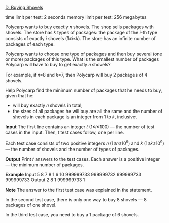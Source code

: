 [D. Buying Shovels](https://codeforces.com/problemset/problem/1360/D)

time limit per test: 2 seconds
memory limit per test: 256 megabytes

Polycarp wants to buy exactly 𝑛 shovels. The shop sells packages with shovels. The store has 𝑘 types of packages: the package of the 𝑖-th type consists of exactly 𝑖 shovels (1≤𝑖≤𝑘). The store has an infinite number of packages of each type.

Polycarp wants to choose one type of packages and then buy several (one or more) packages of this type. What is the smallest number of packages Polycarp will have to buy to get exactly 𝑛 shovels?

For example, if 𝑛=8 and 𝑘=7, then Polycarp will buy 2 packages of 4 shovels.

Help Polycarp find the minimum number of packages that he needs to buy, given that he:

- will buy exactly 𝑛 shovels in total;
- the sizes of all packages he will buy are all the same and the number of shovels in each package is an integer from 1
 to 𝑘, inclusive.

**Input**
The first line contains an integer 𝑡 (1≤𝑡≤100) — the number of test cases in the input. Then, 𝑡 test cases follow, one per line.

Each test case consists of two positive integers 𝑛 (1≤𝑛≤$10^9$) and 𝑘 (1≤𝑘≤$10^9$) — the number of shovels and the number of types of packages.

**Output**
Print 𝑡 answers to the test cases. Each answer is a positive integer — the minimum number of packages.

**Example**
Input
5
8 7
8 1
6 10
999999733 999999732
999999733 999999733
Output
2
8
1
999999733
1

**Note**
The answer to the first test case was explained in the statement.

In the second test case, there is only one way to buy 8 shovels — 8 packages of one shovel.

In the third test case, you need to buy a 1 package of 6 shovels.